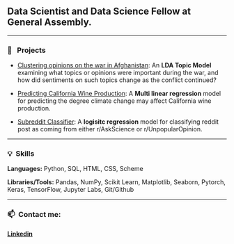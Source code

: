 
## **Data Scientist** and **Data Science Fellow at General Assembly.**

---
###  💾 &nbsp; Projects

- [Clustering opinions on the war in Afghanistan](https://github.com/Jack-Rayner/clustering-opinions-on-the-war-in-afghanistan-): An **LDA Topic Model** examining what topics or opinions were important during the war, and how did sentiments on such topics change as the conflict continued?



- [Predicting California Wine Production](https://github.com/Jack-Rayner/Impact-of-Climate-Change-on-Wine-Production-in-California): A **Multi linear regression** model for predicting the degree climate change may affect California wine production.


- [Subreddit Classifier](https://github.com/Jack-Rayner/reddit-classification): A **logisitc regression** model for classifying reddit post as coming from either r/AskScience or r/UnpopularOpinion.

---
### 💡&nbsp; Skills
**Languages:** Python, SQL, HTML, CSS, Scheme

**Libraries/Tools:** Pandas, NumPy, Scikit Learn, Matplotlib, Seaborn, Pytorch, Keras, TensorFlow, Jupyter Labs, Git/Github

---
### 📫 &nbsp;Contact me:
#### [Linkedin](https://www.linkedin.com/in/raynerjack/)
